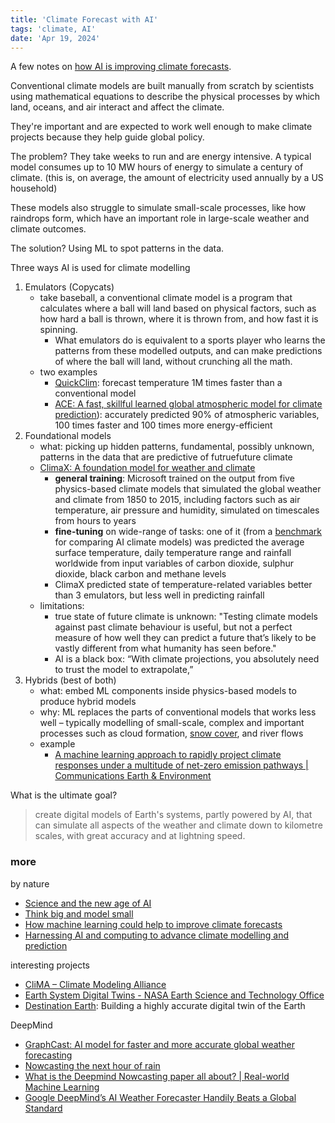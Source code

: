 ```yaml
---
title: 'Climate Forecast with AI'
tags: 'climate, AI'
date: 'Apr 19, 2024'
---
```


A few notes on [how AI is improving climate forecasts](https://www.nature.com/articles/d41586-024-00780-8).

Conventional climate models are built manually from scratch by scientists using mathematical equations to describe the physical processes by which land, oceans, and air interact and affect the climate.

They're important and are expected to work well enough to make climate projects because they help guide global policy.

The problem? They take weeks to run and are energy intensive. A typical model consumes up to 10 MW hours of energy to simulate a century of climate. (this is, on average, the amount of electricity used annually by a US household)

These models also struggle to simulate small-scale processes, like how raindrops form, which have an important role in large-scale weather and climate outcomes.

The solution? Using ML to spot patterns in the data.

Three ways AI is used for climate modelling

1. Emulators (Copycats)
   - take baseball, a conventional climate model is a program that calculates where a ball will land based on physical factors, such as how hard a ball is thrown, where it is thrown from, and how fast it is spinning.
     - What emulators do is equivalent to a sports player who learns the patterns from these modelled outputs, and can make predictions of where the ball will land, without crunching all the math.
   - two examples
     - [QuickClim](https://www.nature.com/articles/s43247-023-01011-0): forecast temperature 1M times faster than a conventional model
     - [ACE: A fast, skillful learned global atmospheric model for climate prediction](https://arxiv.org/abs/2310.02074)): accurately predicted 90% of atmospheric variables, 100 times faster and 100 times more energy-efficient
2. Foundational models
   - what: picking up hidden patterns, fundamental, possibly unknown, patterns in the data that are predictive of futruefuture climate
   - [ClimaX: A foundation model for weather and climate](https://arxiv.org/abs/2301.10343)
     - **general training**: Microsoft trained on the output from five physics-based climate models that simulated the global weather and climate from 1850 to 2015, including factors such as air temperature, air pressure and humidity, simulated on timescales from hours to years
     - **fine-tuning** on wide-range of tasks: one of it (from a [benchmark](https://agupubs.onlinelibrary.wiley.com/doi/10.1029/2021MS002954) for comparing AI climate models) was predicted the average surface temperature, daily temperature range and rainfall worldwide from input variables of carbon dioxide, sulphur dioxide, black carbon and methane levels
     - ClimaX predicted state of temperature-related variables better than 3 emulators, but less well in predicting rainfall
   - limitations:
     - true state of future climate is unknown: "Testing climate models against past climate behaviour is useful, but not a perfect measure of how well they can predict a future that’s likely to be vastly different from what humanity has seen before."
     - AI is a black box: “With climate projections, you absolutely need to trust the model to extrapolate,”
3. Hybrids (best of both)
   - what: embed ML components inside physics-based models to produce hybrid models
   - why: ML replaces the parts of conventional models that works less well – typically modelling of small-scale, complex and important processes such as cloud formation, [snow cover](https://clima.caltech.edu/files/2023/04/Snow_Prediction_Paper.pdf), and river flows
   - example
     - [A machine learning approach to rapidly project climate responses under a multitude of net-zero emission pathways | Communications Earth & Environment](https://www.nature.com/articles/s43247-023-01011-0)

What is the ultimate goal?

> create digital models of Earth's systems, partly powered by AI, that can simulate all aspects of the weather and climate down to kilometre scales, with great accuracy and at lightning speed.

### more

by nature

- [Science and the new age of AI](https://www.nature.com/immersive/d41586-023-03017-2/index.html)
- [Think big and model small](https://www.nature.com/articles/s41558-022-01399-1)
- [How machine learning could help to improve climate forecasts](https://www.nature.com/articles/548379a)
- [Harnessing AI and computing to advance climate modelling and prediction](https://www.nature.com/articles/s41558-023-01769-3)

interesting projects

- [CliMA – Climate Modeling Alliance](https://clima.caltech.edu/)
- [Earth System Digital Twins - NASA Earth Science and Technology Office](https://esto.nasa.gov/earth-system-digital-twin/)
- [Destination Earth](https://destination-earth.eu/): Building a highly accurate digital twin of the Earth

DeepMind

- [GraphCast: AI model for faster and more accurate global weather forecasting](https://deepmind.google/discover/blog/graphcast-ai-model-for-faster-and-more-accurate-global-weather-forecasting/)
- [Nowcasting the next hour of rain](https://deepmind.google/discover/blog/nowcasting-the-next-hour-of-rain/)
- [What is the Deepmind Nowcasting paper all about? | Real-world Machine Learning](https://dramsch.net/articles/deepmind-nowcasting/)
- [Google DeepMind’s AI Weather Forecaster Handily Beats a Global Standard](https://www.wired.com/story/google-deepmind-ai-weather-forecast/)
